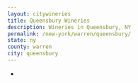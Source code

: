 ```yaml
---
layout: citywineries
title: Queensbury Wineries
description: Wineries in Queensbury, NY
permalink: /new-york/warren/queensbury/
state: ny
county: warren
city: queensbury
---
```

-
